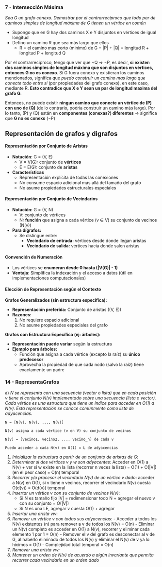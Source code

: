 ### 7 - Intersección Máxima
_Sea G un grafo conexo. Demostrar por el contrarrecíproco que todo par de caminos simples de longitud máxima de G tienen un vértice en común_
- Supongo que en G hay dos caminos X e Y disjuntos en vértices de igual longitud
- Defino un camino R que sea más largo que ellos 
	- R = el camino mas corto (minimo) de G + |P| + |Q| = longitud R + longitud P + longitud Q

Por el contrarreciproco, tengo que ver que $\neg$Q => $\neg$P, es decir, **si existen dos caminos simples de longitud máxima que son disjuntos en vértices, entonces G no es conexo**.
Si G fuera conexo y existieran los caminos mencionados, significa que _puedo construir un camino mas largo que conecte todo entre si_ (por propiedades del grafo conexo), en este caso, mediante R. **Esto contradice que X e Y sean un par de longitud maxima del grafo G**.

Entonces, no puede existir **ningun camino que conecte un vértice de (P) con uno de (Q)** (de lo contrario, podría construir un camino más largo). Por lo tanto, (P) y (Q) están en **componentes (conexas?) diferentes** => significa que **G no es conexo** ($\neg$P)

## Representación de grafos y digrafos
#### Representación por Conjunto de Aristas
- **Notación:** G = (V, E)
    - V = V(G): conjunto de **vértices**
    - E = E(G): conjunto de **aristas**
- **Características**
	- Representación explícita de todas las conexiones
	- No consume espacio adicional más allá del tamaño del grafo
	- No asume propiedades estructurales especiales
#### Representación por Conjunto de Vecindarios
- **Notación:** G = (V, N)
    - V: conjunto de vértices
    - N: **función** que asigna a cada vértice (v $\in$ V) su conjunto de vecinos (N(v))
- **Para dígrafos:**
    - Se distingue entre:
        - **Vecindario de entrada:** vértices desde donde llegan aristas
        - **Vecindario de salida:** vértices hacia donde salen aristas
#### Convención de Numeración
- Los vértices se **enumeran desde 0 hasta (|V(G)| - 1)**
- **Ventaja:** Simplifica la indexación y el acceso a datos (útil en implementaciones computacionales)
#### Elección de Representación según el Contexto
**Grafos Generalizados (sin estructura específica):**
- **Representación preferida:** Conjunto de aristas ((V, E))
- **Razones:**
    1. No requiere espacio adicional
    2. No asume propiedades especiales del grafo

**Grafos con Estructura Específica (ej: árboles):**
- **Representación puede variar** según la estructura
- **Ejemplo para árboles:**
    - Función que asigna a cada vértice (excepto la raíz) su **único predecesor**
    - Aprovecha la propiedad de que cada nodo (salvo la raíz) tiene exactamente un padre
### 14 - RepresentaGrafos
a) _N se representa con una secuencia (vector o lista) que en cada posición v tiene el conjunto N(v) implementado sobre una secuencia (lista o vector). Cada vértice es una estructura que tiene un índice para acceder en O(1) a N(v). Esta representación se conoce comúnmente como lista de adyacencias._
```
N = [N(v), N(v), ..., N(v)]

N(v) asigna a cada vértice (v en V) su conjunto de vecinos

N(v) = [vecino1, vecino2, ..., vecino_n] de cada v

Puedo acceder a cada N(v) en O(1) = L de adyacencias
```
1) _Inicializar la estructura a partir de un conjunto de aristas de G_:
2) _Determinar si dos vértices v y w son adyacentes_: Acceder en O(1) a N(v) + ver si w existe en la lista (recorrer n veces la lista) = O(1) + O(|V|) (en el peor caso) = O(n) temporal
3) _Recorrer y/o procesar el vecindario N(v) de un vértice v dado_: acceder a N(v) en O(1), si v tiene n vecinos, recorrer el vecindario N(v) cuesta O(d(v)) = O(d(v)) temporal
4) _Insertar un vértice v con su conjunto de vecinos N(v)_: 
	- Si N es tamaño fijo |V| = redimensionar todo N + agregar el nuevo v con su conjunto = O(|V|)
	- Si N es una LE, agregar v cuesta O(1) + agregar 
5) _Insertar una arista vw_:
6) _Remover un vértice v con todas sus adyacencias_: 
	   - Acceder a todos los N(v) existentes (n) para remover a v de todos los N(v) = O(n)
	   - Eliminar un N(v) completo es acceder en O(1) a N(v), recorrer y eliminar cada elemento 1 por 1 = O(n)
	   - Remover el v del grafo es desconectar al v de G, al haberlo eliminado de todos los N(v) y eliminar el N(v) de v ya lo hicimos = O(1)
	   - Complejidad total temporal = O(n) 
7) _Remover una arista vw:_
8) _Mantener un orden de N(v) de acuerdo a algún invariante que permita recorrer cada vecindario en un orden dado_